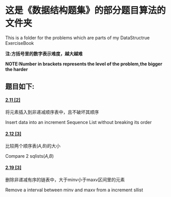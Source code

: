 # 这是《数据结构题集》的部分题目算法的文件夹
This is a folder for the problems which are parts of my DataStructrue ExerciseBook

**注:方括号里的数字表示难度，越大越难**

**NOTE:Number in brackets represents the level of the problem,the bigger the harder**

## 题目如下:
#### [2.11 [2]](2.11.2)

将元素插入到非递减顺序表中，且不破坏其顺序

Insert data into an increment Sequence List without breaking its order

#### [2.12 [3]](2.12.3)

比较两个顺序表(*A,B*)的大小

Compare 2 sqlists(*A,B*)

#### [2.19 [3]](2.19.3)

删除非递减有序的链表中，大于minv小于maxv区间里的元素

Remove a interval between minv and maxv from a increment sllist